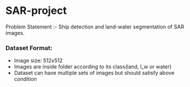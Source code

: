 # SAR-project
Problem Statement :- Ship detection and land-water segmentation of SAR images.  
  
### Dataset Format:  
  * Image size: 512x512
  * Images are inside folder according to its class(land, l_w or water)
  * Dataset can have multiple sets of images but should satisfy above condition
